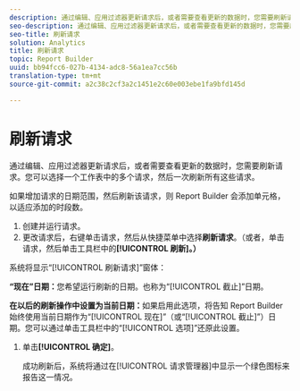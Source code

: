 ```yaml
---
description: 通过编辑、应用过滤器更新请求后，或者需要查看更新的数据时，您需要刷新请求。您可以选择一个工作表中的多个请求，然后一次刷新所有这些请求。
seo-description: 通过编辑、应用过滤器更新请求后，或者需要查看更新的数据时，您需要刷新请求。您可以选择一个工作表中的多个请求，然后一次刷新所有这些请求。
seo-title: 刷新请求
solution: Analytics
title: 刷新请求
topic: Report Builder
uuid: bb94fcc6-027b-4134-adc8-56a1ea7cc56b
translation-type: tm+mt
source-git-commit: a2c38c2cf3a2c1451e2c60e003ebe1fa9bfd145d

---
```



# 刷新请求

通过编辑、应用过滤器更新请求后，或者需要查看更新的数据时，您需要刷新请求。您可以选择一个工作表中的多个请求，然后一次刷新所有这些请求。

如果增加请求的日期范围，然后刷新该请求，则 Report Builder 会添加单元格，以适应添加的时段数。

1. 创建并运行请求。
1.  更改请求后，右键单击请求，然后从快捷菜单中选择&#x200B;**刷新请求**。（或者，单击请求，然后单击工具栏中的&#x200B;**[!UICONTROL 刷新]。）**

   系统将显示“[!UICONTROL 刷新请求]”窗体：

   **“现在”日期：**&#x200B;您希望运行刷新的日期。也称为“[!UICONTROL 截止]”日期。

   **在以后的刷新操作中设置为当前日期：**&#x200B;如果启用此选项，将告知 Report Builder 始终使用当前日期作为“[!UICONTROL 现在]”（或“[!UICONTROL 截止]”）日期。您可以通过单击工具栏中的“[!UICONTROL 选项]”还原此设置。
1. 单击&#x200B;**[!UICONTROL 确定]**。

   成功刷新后，系统将通过在[!UICONTROL 请求管理器]中显示一个绿色图标来报告这一情况。
